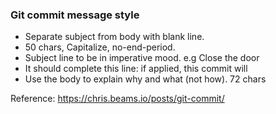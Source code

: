 
### Git commit message style

* Separate subject from body with blank line.
* 50 chars, Capitalize, no-end-period.
* Subject line to be in imperative mood. e.g Close the door
* It should complete this line: if applied, this commit will <subject line>
* Use the body to explain why and what (not how). 72 chars

Reference: https://chris.beams.io/posts/git-commit/
